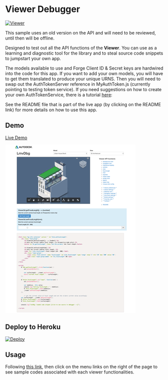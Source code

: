 # Viewer Debugger

[![Viewer](https://img.shields.io/badge/Viewer-v1.2.23-green.svg)](https://developer.autodesk.com/api/view-and-data-api/)

This sample uses an old version on the API and will need to be reviewed, until then will be offline.

Designed to test out all the API functions of the <b>Viewer</b>. You can use as a learning and diagnostic tool for the library and to steal source code snippets to jumpstart your own app.

The models available to use and Forge Client ID & Secret keys are hardwired into the code for this app.  If you want to add your own models, you will have to get them translated to produce your unique URNS. Then you will need to swap out the AuthTokenServer reference in MyAuthToken.js (currently pointing to testing token service).  If you need suggestions on how to create your own AuthTokenService, there is a tutorial [here](https://developer.autodesk.com/en/docs/oauth/v2/tutorials/get-2-legged-token/):  

See the README file that is part of the live app (by clicking on the README link) for more details on how to use this app.

## Demo
[Live Demo](http://autodesk-forge.github.io/viewer-javascript-debugger.tool/)

![thumbnail](./lmvdbg-screenshot.png)

## Deploy to Heroku
[![Deploy](https://www.herokucdn.com/deploy/button.png)](https://heroku.com/deploy)

## Usage
Following [this link](http://autodesk-forge.github.io/viewer-javascript-debugger.tool/), then click on the menu links on the right of the page to see sample codes associated with each viewer functionalities.
